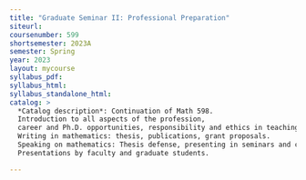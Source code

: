```yaml
---
title: "Graduate Seminar II: Professional Preparation"
siteurl:
coursenumber: 599
shortsemester: 2023A
semester: Spring
year: 2023
layout: mycourse
syllabus_pdf:
syllabus_html:
syllabus_standalone_html:
catalog: >
  *Catalog description*: Continuation of Math 598.
  Introduction to all aspects of the profession,
  career and Ph.D. opportunities, responsibility and ethics in teaching and research.
  Writing in mathematics: thesis, publications, grant proposals.
  Speaking on mathematics: Thesis defense, presenting in seminars and conferences.
  Presentations by faculty and graduate students.

---
```

